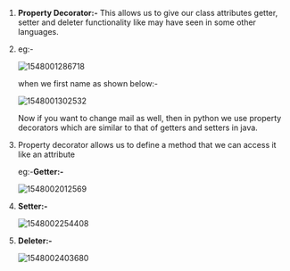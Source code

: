 1. **Property Decorator:-** This allows us to give our class attributes getter, setter and deleter functionality like may have seen in some other languages.

2. eg:-

   ![1548001286718](https://github.com/adityakuppa26/Python-Notes/blob/lalith_notes/images/1548001286718.png) 

   when we first name as shown below:-

   ![1548001302532](https://github.com/adityakuppa26/Python-Notes/blob/lalith_notes/images/1548001302532.png)

    Now if you want to change mail as well, then in python we use property decorators which are similar to that of getters and setters in java.

3. Property decorator allows us to define a method that we can access it like an attribute

   eg:-**Getter:-**

   ![1548002012569](https://github.com/adityakuppa26/Python-Notes/blob/lalith_notes/images/1548002012569.png) 

4. **Setter:-**

   ![1548002254408](https://github.com/adityakuppa26/Python-Notes/blob/lalith_notes/images/1548002254408.png) 

5. **Deleter:-**

   ![1548002403680](https://github.com/adityakuppa26/Python-Notes/blob/lalith_notes/images/1548002403680.png)
